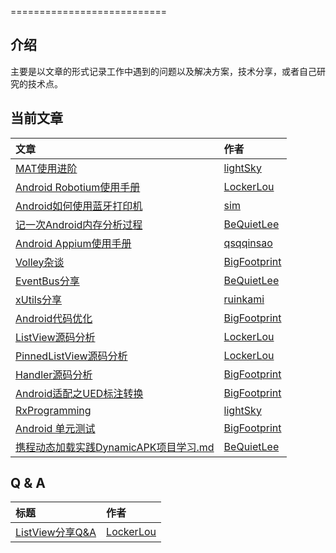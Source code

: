 
===========================

## 介绍  
主要是以文章的形式记录工作中遇到的问题以及解决方案，技术分享，或者自己研究的技术点。

## 当前文章  
文章 | 作者 |
:--|:-- |
[MAT使用进阶](https://github.com/Androooid/treasure/blob/master/source/lightsky/posts/mat_usage.md) | [lightSky](https://github.com/lightSky) |
[Android Robotium使用手册](https://github.com/Androooid/treasure/blob/master/source/lockerlou/posts/android_robotium.md) | [LockerLou](https://github.com/Locker-Lou) |
[Android如何使用蓝牙打印机](https://github.com/Androooid/treasure/blob/master/source/sim/posts/btPrint.md) | [sim](https://github.com/grushy) |
[记一次Android内存分析过程](https://github.com/Androooid/treasure/blob/master/source/bequietlee/posts/high_memory_analyze.md) | [BeQuietLee](https://github.com/bequietlee) |
[Android Appium使用手册](https://github.com/Androooid/treasure/blob/master/source/qsqqinsao/posts/android_appium.md) | [qsqqinsao](https://github.com/qsqqinsao) |
[Volley杂谈](https://github.com/Androooid/treasure/blob/master/source/bigfootprint/posts/2015-08-09-volleyza-tan.markdown) | [BigFootprint](https://github.com/BigFootprint) |
[EventBus分享](https://github.com/Androooid/treasure/blob/master/source/bequietlee/posts/eventbus.md) | [BeQuietLee](https://github.com/bequietlee) |
[xUtils分享](https://github.com/Androooid/treasure/blob/master/source/ruinkami/posts/xutils.md) | [ruinkami](https://github.com/ruinkami) |
[Android代码优化](https://github.com/Androooid/treasure/blob/master/source/bigfootprint/posts/Android-App-code-optimization.md) | [BigFootprint](https://github.com/BigFootprint) |
[ListView源码分析](https://github.com/Androooid/treasure/blob/master/source/lockerlou/posts/listview_sourcecode_analysis.md) | [LockerLou](https://github.com/Locker-Lou) |
[PinnedListView源码分析](https://github.com/Androooid/treasure/blob/master/source/lockerlou/posts/pinnedlistview_soucecode_analysis.md) | [LockerLou](https://github.com/Locker-Lou) |
[Handler源码分析](https://github.com/Androooid/treasure/blob/master/source/bigfootprint/posts/Android-handler.md) | [BigFootprint](https://github.com/BigFootprint) |
[Android适配之UED标注转换](https://github.com/Androooid/treasure/blob/master/source/bigfootprint/posts/Android-adapt-ued-mark-convert.md) | [BigFootprint](https://github.com/BigFootprint) |
[RxProgramming](https://github.com/Androooid/treasure/blob/master/source/lightsky/posts/reactive-programming.md) | [lightSky](https://github.com/lightSky) |
[Android 单元测试](https://github.com/Androooid/treasure/blob/master/source/bigfootprint/posts/Android-unit-test.md) | [BigFootprint](https://github.com/BigFootprint) |
[携程动态加载实践DynamicAPK项目学习.md](https://github.com/Androooid/treasure/blob/master/source/bequietlee/posts/携程动态加载实践DynamicAPK项目学习.md) | [BeQuietLee](https://github.com/bequietlee) |


## Q & A
标题 | 作者 |
:--|:-- |
[ListView分享Q&A](https://github.com/Androooid/treasure/blob/master/source/lockerlou/posts/Q&AofShare.md) | [LockerLou](https://github.com/Locker-Lou) |
